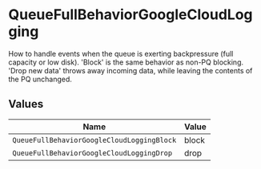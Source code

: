 # QueueFullBehaviorGoogleCloudLogging

How to handle events when the queue is exerting backpressure (full capacity or low disk). 'Block' is the same behavior as non-PQ blocking. 'Drop new data' throws away incoming data, while leaving the contents of the PQ unchanged.


## Values

| Name                                       | Value                                      |
| ------------------------------------------ | ------------------------------------------ |
| `QueueFullBehaviorGoogleCloudLoggingBlock` | block                                      |
| `QueueFullBehaviorGoogleCloudLoggingDrop`  | drop                                       |